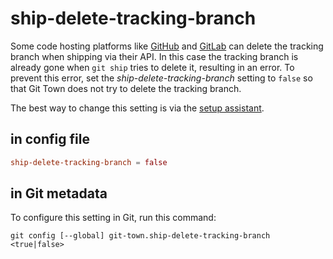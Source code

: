 # ship-delete-tracking-branch

Some code hosting platforms like
[GitHub](https://docs.github.com/en/repositories/configuring-branches-and-merges-in-your-repository/configuring-pull-request-merges/managing-the-automatic-deletion-of-branches)
and
[GitLab](http://ncugw.phy.ncu.edu.tw/gitlab/help/user/project/merge_requests/getting_started.md#deleting-the-source-branch)
can delete the tracking branch when shipping via their API. In this case the
tracking branch is already gone when `git ship` tries to delete it, resulting in
an error. To prevent this error, set the _ship-delete-tracking-branch_ setting
to `false` so that Git Town does not try to delete the tracking branch.

The best way to change this setting is via the
[setup assistant](../configuration.md).

## in config file

```toml
ship-delete-tracking-branch = false
```

## in Git metadata

To configure this setting in Git, run this command:

```
git config [--global] git-town.ship-delete-tracking-branch <true|false>
```

